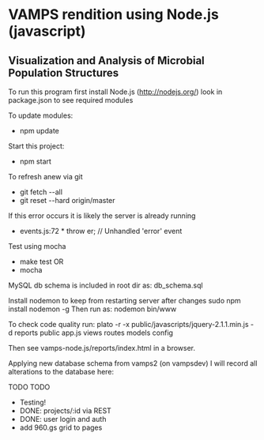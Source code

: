 VAMPS rendition using Node.js (javascript)
=========
Visualization and Analysis of Microbial Population Structures
-----------------

To run this program first install Node.js (http://nodejs.org/)
look in package.json to see required modules

To update modules:
  * npm update

Start this project:
  * npm start

To refresh anew via git
  * git fetch --all
  * git reset --hard origin/master

If this error occurs it is likely
the server is already running
  * events.js:72
        * throw er; // Unhandled 'error' event

Test using mocha
  * make test
  OR
  * mocha

MySQL db schema is included in root dir as: db_schema.sql

Install nodemon to keep from restarting server after changes
sudo npm install nodemon -g
Then run as: nodemon bin/www

To check code quality run:
plato -r -x public/javascripts/jquery-2.1.1.min.js -d reports public app.js views routes models config 

Then see vamps-node.js/reports/index.html in a browser.

Applying new database schema from vamps2 (on vampsdev)
  I will record all alterations to the database here:

  
TODO TODO
  * Testing!
  * DONE:   projects/:id via REST
  * DONE:   user login and auth
  * add 960.gs grid to pages


